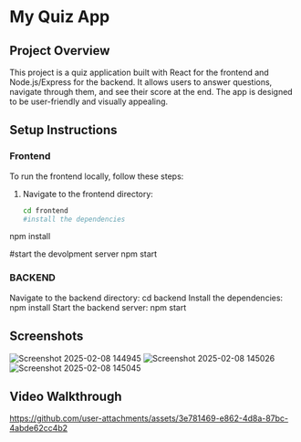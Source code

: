 # My Quiz App

## Project Overview
This project is a quiz application built with React for the frontend and Node.js/Express for the backend. It allows users to answer questions, navigate through them, and see their score at the end. The app is designed to be user-friendly and visually appealing.

## Setup Instructions

### Frontend
To run the frontend locally, follow these steps:

1. Navigate to the frontend directory:
   ```sh
   cd frontend
   #install the dependencies
npm install

#start the devolpment server
npm start

### BACKEND
Navigate to the backend directory:
cd backend
Install the dependencies:
npm install
Start the backend server:
npm start


## Screenshots
![Screenshot 2025-02-08 144945](https://github.com/user-attachments/assets/c938e884-c489-4b18-8063-1d51295b4242)
![Screenshot 2025-02-08 145026](https://github.com/user-attachments/assets/12d8f8fe-d7c5-4a09-a8f1-bb1772f8060c)
![Screenshot 2025-02-08 145045](https://github.com/user-attachments/assets/804f36bf-2771-4ea9-a606-8aae438d07ae)




## Video Walkthrough
https://github.com/user-attachments/assets/3e781469-e862-4d8a-87bc-4abde62cc4b2






